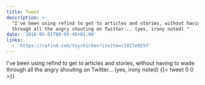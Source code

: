 ```yaml
---
title: Tweet
description: >-
  "I've been using refind to get to articles and stories, without having to wade
  through all the angry shouting on Twitter... (yes, irony noted) "
date: '2018-05-01T08:05:46+01:00'
links:
  - 'https://refind.com/toychicken?invite=c1827e925f'
---
```

I've been using refind to get to articles and stories, without having to wade through all the angry shouting on Twitter... (yes, irony noted) 
      {{< tweet 0 0 >}}
    
